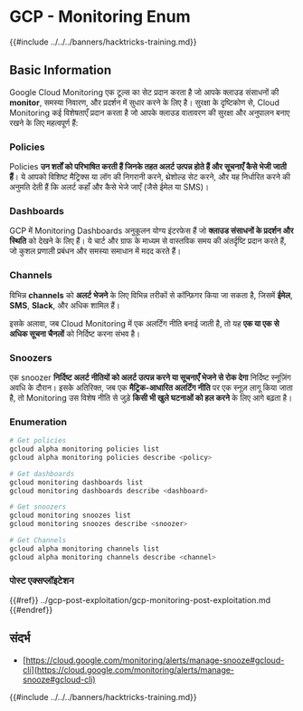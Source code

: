 # GCP - Monitoring Enum

{{#include ../../../banners/hacktricks-training.md}}

## Basic Information

Google Cloud Monitoring एक टूल्स का सेट प्रदान करता है जो आपके क्लाउड संसाधनों की **monitor**, समस्या निवारण, और प्रदर्शन में सुधार करने के लिए है। सुरक्षा के दृष्टिकोण से, Cloud Monitoring कई विशेषताएँ प्रदान करता है जो आपके क्लाउड वातावरण की सुरक्षा और अनुपालन बनाए रखने के लिए महत्वपूर्ण हैं:

### Policies

Policies **उन शर्तों को परिभाषित करती हैं जिनके तहत अलर्ट उत्पन्न होते हैं और सूचनाएँ कैसे भेजी जाती हैं**। ये आपको विशिष्ट मैट्रिक्स या लॉग की निगरानी करने, थ्रेशोल्ड सेट करने, और यह निर्धारित करने की अनुमति देती हैं कि अलर्ट कहाँ और कैसे भेजे जाएँ (जैसे ईमेल या SMS)।

### Dashboards

GCP में Monitoring Dashboards अनुकूलन योग्य इंटरफेस हैं जो **क्लाउड संसाधनों के प्रदर्शन और स्थिति** को देखने के लिए हैं। ये चार्ट और ग्राफ के माध्यम से वास्तविक समय की अंतर्दृष्टि प्रदान करते हैं, जो कुशल प्रणाली प्रबंधन और समस्या समाधान में मदद करते हैं।

### Channels

विभिन्न **channels** को **अलर्ट भेजने** के लिए विभिन्न तरीकों से कॉन्फ़िगर किया जा सकता है, जिसमें **ईमेल**, **SMS**, **Slack**, और अधिक शामिल हैं।

इसके अलावा, जब Cloud Monitoring में एक अलर्टिंग नीति बनाई जाती है, तो यह **एक या एक से अधिक सूचना चैनलों** को निर्दिष्ट करना संभव है।

### Snoozers

एक snoozer **निर्दिष्ट अलर्ट नीतियों को अलर्ट उत्पन्न करने या सूचनाएँ भेजने से रोक देगा** निर्दिष्ट स्नूज़िंग अवधि के दौरान। इसके अतिरिक्त, जब एक **मैट्रिक-आधारित अलर्टिंग नीति** पर एक स्नूज़ लागू किया जाता है, तो Monitoring उस विशेष नीति से जुड़े **किसी भी खुले घटनाओं को हल करने** के लिए आगे बढ़ता है।

### Enumeration
```bash
# Get policies
gcloud alpha monitoring policies list
gcloud alpha monitoring policies describe <policy>

# Get dashboards
gcloud monitoring dashboards list
gcloud monitoring dashboards describe <dashboard>

# Get snoozers
gcloud monitoring snoozes list
gcloud monitoring snoozes describe <snoozer>

# Get Channels
gcloud alpha monitoring channels list
gcloud alpha monitoring channels describe <channel>
```
### पोस्ट एक्सप्लॉइटेशन

{{#ref}}
../gcp-post-exploitation/gcp-monitoring-post-exploitation.md
{{#endref}}

## संदर्भ

- [https://cloud.google.com/monitoring/alerts/manage-snooze#gcloud-cli](https://cloud.google.com/monitoring/alerts/manage-snooze#gcloud-cli)

{{#include ../../../banners/hacktricks-training.md}}
